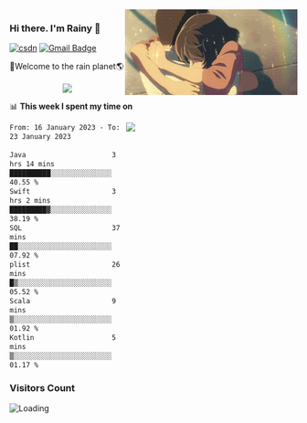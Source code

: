<img  align='right' height="150" src="https://github.com/LikeRainDay/LikeRainDay/blob/master/pic/img_rain_1.gif?raw=true">



### Hi there. I'm Rainy :lemon:

[![csdn](https://img.shields.io/badge/-csdn-c14438?style=flat-square&logo=c&logoColor=white)](https://blog.csdn.net/qq_15807167)
[![Gmail Badge](https://img.shields.io/badge/-gmail-c14438?style=flat-square&logo=Gmail&logoColor=white&link=mailto:houshuai0816@gmail.com)](mailto:houshuai0816@gmail.com)

🚀Welcome to the rain planet🌎

<center>
<img align='center'  src="https://source.unsplash.com/random/1200x600">
</center>

📊 **This week I spent my time on**

<img align='right'   width="300" src="https://github-readme-stats.vercel.app/api?username=LikeRainDay&show_icons=true&title_color=fff&icon_color=79ff97&text_color=9f9f9f&bg_color=151515&count_private=true">

<!--START_SECTION:waka-->

```text
From: 16 January 2023 - To: 23 January 2023

Java                     3 hrs 14 mins   ██████████░░░░░░░░░░░░░░░   40.55 %
Swift                    3 hrs 2 mins    █████████▓░░░░░░░░░░░░░░░   38.19 %
SQL                      37 mins         ██░░░░░░░░░░░░░░░░░░░░░░░   07.92 %
plist                    26 mins         █▒░░░░░░░░░░░░░░░░░░░░░░░   05.52 %
Scala                    9 mins          ▒░░░░░░░░░░░░░░░░░░░░░░░░   01.92 %
Kotlin                   5 mins          ▒░░░░░░░░░░░░░░░░░░░░░░░░   01.17 %
```

<!--END_SECTION:waka-->

### Visitors Count
<img align="left" src = "https://profile-counter.glitch.me/LikeRainDay/count.svg" alt ="Loading">
